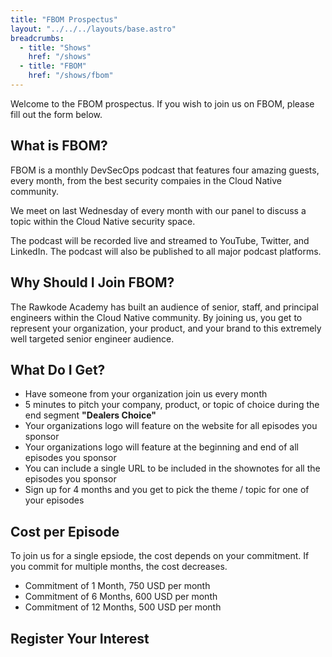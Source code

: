 ```yaml
---
title: "FBOM Prospectus"
layout: "../../../layouts/base.astro"
breadcrumbs:
  - title: "Shows"
    href: "/shows"
  - title: "FBOM"
    href: "/shows/fbom"
---
```


Welcome to the FBOM prospectus. If you wish to join us on FBOM, please fill out the form below.

## What is FBOM?

FBOM is a monthly DevSecOps podcast that features four amazing guests, every month, from the best security compaies in the Cloud Native community.

We meet on last Wednesday of every month with our panel to discuss a topic within the Cloud Native security space.

The podcast will be recorded live and streamed to YouTube, Twitter, and LinkedIn. The podcast will also be published to all major podcast platforms.

## Why Should I Join FBOM?

The Rawkode Academy has built an audience of senior, staff, and principal engineers within the Cloud Native community. By joining us, you get to represent your organization, your product, and your brand to this extremely well targeted senior engineer audience.

## What Do I Get?

- Have someone from your organization join us every month
- 5 minutes to pitch your company, product, or topic of choice during the end segment **"Dealers Choice"**
- Your organizations logo will feature on the website for all episodes you sponsor
- Your organizations logo will feature at the beginning and end of all episodes you sponsor
- You can include a single URL to be included in the shownotes for all the episodes you sponsor
- Sign up for 4 months and you get to pick the theme / topic for one of your episodes

## Cost per Episode

To join us for a single epsiode, the cost depends on your commitment. If you commit for multiple months, the cost decreases.

- Commitment of 1 Month, 750 USD per month
- Commitment of 6 Months, 600 USD per month
- Commitment of 12 Months, 500 USD per month

## Register Your Interest

<div id="my-reform"></div>

<script id="reform-script" src="https://embed.reform.app/v1/embed.js"></script>

<script>
  window.Reform = window.Reform || function () {
    (Reform.q = Reform.q || []).push(arguments);
  };
</script>

<script>
  Reform("init", {
    url: "https://forms.reform.app/rawkode/fbom-join/vslwft",
    target: "#my-reform",
    background: "transparent",
  });
</script>
